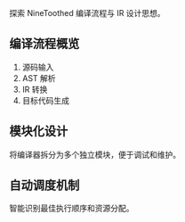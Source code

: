 探索 NineToothed 编译流程与 IR 设计思想。

## 编译流程概览
1. 源码输入
2. AST 解析
3. IR 转换
4. 目标代码生成

## 模块化设计
将编译器拆分为多个独立模块，便于调试和维护。

## 自动调度机制
智能识别最佳执行顺序和资源分配。